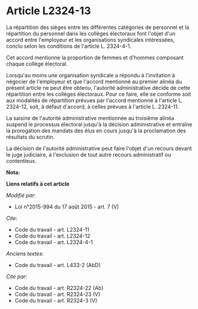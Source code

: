 # Article L2324-13

La répartition des sièges entre les différentes catégories de personnel et la répartition du personnel dans les collèges
électoraux font l'objet d'un accord entre l'employeur et les organisations syndicales intéressées, conclu selon les
conditions de l'article L. 2324-4-1. 

Cet accord mentionne la proportion de femmes et d'hommes composant chaque collège électoral. 

Lorsqu'au moins une organisation syndicale a répondu à l'invitation à négocier de l'employeur et que l'accord mentionné au
premier alinéa du présent article ne peut être obtenu, l'autorité administrative décide de cette répartition entre les
collèges électoraux. Pour ce faire, elle se conforme soit aux modalités de répartition prévues par l'accord mentionné à
l'article L. 2324-12, soit, à défaut d'accord, à celles prévues à l'article L. 2324-11. 

La saisine de l'autorité administrative mentionnée au troisième alinéa suspend le processus électoral jusqu'à la décision
administrative et entraîne la prorogation des mandats des élus en cours jusqu'à la proclamation des résultats du scrutin.

La décision de l'autorité administrative peut faire l'objet d'un recours devant le juge judiciaire, à l'exclusion de tout
autre recours administratif ou contentieux.

**Nota:**



**Liens relatifs à cet article**

_Modifié par_:

  - Loi n°2015-994 du 17 août 2015 - art. 7 (V)

_Cite_:

  - Code du travail - art. L2324-11
  - Code du travail - art. L2324-12
  - Code du travail - art. L2324-4-1

_Anciens textes_:

  - Code du travail - art. L433-2 (AbD)

_Cité par_:

  - Code du travail - art. R2324-22 (Ab)
  - Code du travail - art. R2324-23 (V)
  - Code du travail - art. R2324-3 (V)
